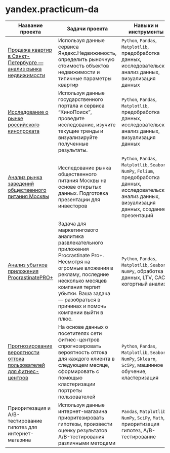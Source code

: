# yandex.practicum-da

Название проекта  | Задачи проекта | Навыки и инструменты
------------- | ------------- | -------------
[Продажа квартир в Санкт-Петербурге — анализ рынка недвижимости](https://github.com/Ekaterina-Smurova/yandex.practicum-da/tree/main/%D0%90%D0%BD%D0%B0%D0%BB%D0%B8%D0%B7%20%D1%80%D1%8B%D0%BD%D0%BA%D0%B0%20%D0%BD%D0%B5%D0%B4%D0%B2%D0%B8%D0%B6%D0%B8%D0%BC%D0%BE%D1%81%D1%82%D0%B8) | Используя данные сервиса Яндекс.Недвижимость, определить рыночную стоимость объектов недвижимости и типичные параметры квартир | `Python`, `Pandas`, `Matplotlib`, предобработка данных, исследовательский анализ данных, визуализация данных 
[Исследование о рынке российского кинопроката](https://github.com/Ekaterina-Smurova/yandex.practicum-da/tree/main/%D0%98%D1%81%D1%81%D0%BB%D0%B5%D0%B4%D0%BE%D0%B2%D0%B0%D0%BD%D0%B8%D0%B5%20%D0%BE%20%D1%80%D1%8B%D0%BD%D0%BA%D0%B5%20%D1%80%D0%BE%D1%81%D1%81%D0%B8%D0%B9%D1%81%D0%BA%D0%BE%D0%B3%D0%BE%20%D0%BA%D0%B8%D0%BD%D0%BE%D0%BF%D1%80%D0%BE%D0%BA%D0%B0%D1%82%D0%B0)  | Используя данные государственного портала и сервиса “КиноПоиск”, проведите исследование, изучите текущие тренды и визуализируйте полученные результаты. | `Python`, `Pandas`, `Matplotlib`, предобработка данных, исследовательский анализ данных, визуализация данных
[Анализ рынка заведений общественного питания Москвы](https://github.com/Ekaterina-Smurova/yandex.practicum-da/tree/main/%D0%90%D0%BD%D0%B0%D0%BB%D0%B8%D0%B7%20%D1%80%D1%8B%D0%BD%D0%BA%D0%B0%20%D0%B7%D0%B0%D0%B2%D0%B5%D0%B4%D0%B5%D0%BD%D0%B8%D0%B9%20%D0%BE%D0%B1%D1%89%D0%B5%D1%81%D1%82%D0%B2%D0%B5%D0%BD%D0%BD%D0%BE%D0%B3%D0%BE%20%D0%BF%D0%B8%D1%82%D0%B0%D0%BD%D0%B8%D1%8F%20%D0%9C%D0%BE%D1%81%D0%BA%D0%B2%D1%8B) | Исследование рынка общественного питания Москвы на основе открытых данных. Подготовка презентации для инвесторов | `Python`, `Pandas`, `Matplotlib`, `Seaborn`, `NumPy`, `Folium`, предобработка данных, исследовательский анализ данных, визуализация данных, создание презентаций
[Анализ убытков приложения ProcrastinatePRO+](https://github.com/Ekaterina-Smurova/yandex.practicum-da/tree/main/%D0%90%D0%BD%D0%B0%D0%BB%D0%B8%D0%B7%20%D1%83%D0%B1%D1%8B%D1%82%D0%BA%D0%BE%D0%B2%20%D0%BF%D1%80%D0%B8%D0%BB%D0%BE%D0%B6%D0%B5%D0%BD%D0%B8%D1%8F%20ProcrastinatePRO%2B) | Задача для маркетингового аналитика развлекательного приложения Procrastinate Pro+. Несмотря на огромные вложения в рекламу, последние несколько месяцев компания терпит убытки. Ваша задача — разобраться в причинах и помочь компании выйти в плюс. | `Python`, `Pandas`, `Matplotlib`, `Seaborn`, `NumPy`, обработка данных, LTV, CAC, когортный анализ
[Прогнозирование вероятности оттока пользователей для фитнес-центров](https://github.com/Ekaterina-Smurova/yandex.practicum-da/tree/main/%D0%9F%D1%80%D0%BE%D0%B3%D0%BD%D0%BE%D0%B7%D0%B8%D1%80%D0%BE%D0%B2%D0%B0%D0%BD%D0%B8%D0%B5%20%D0%B2%D0%B5%D1%80%D0%BE%D1%8F%D1%82%D0%BD%D0%BE%D1%81%D1%82%D0%B8%20%D0%BE%D1%82%D1%82%D0%BE%D0%BA%D0%B0%20%D0%BF%D0%BE%D0%BB%D1%8C%D0%B7%D0%BE%D0%B2%D0%B0%D1%82%D0%B5%D0%BB%D0%B5%D0%B9%20%D0%B4%D0%BB%D1%8F%20%D1%84%D0%B8%D1%82%D0%BD%D0%B5%D1%81-%D1%86%D0%B5%D0%BD%D1%82%D1%80%D0%BE%D0%B2) | На основе данных о посетителях сети фитнес-центров спрогнозировать вероятность оттока для каждого клиента в следующем месяце, сформировать с помощью кластеризации портреты пользователей | `Python`, `Pandas`, `Matplotlib`, `Seaborn`, `NumPy`, `Sklearn`, `SciPy`, машинное обучение, кластеризация
Приоритезация и A/B-тестирование гипотез для интернет-магазина | Используя данные интернет-магазина приоритезировать гипотезы, произвести оценку результатов A/B-тестирования различными методами | `Pandas`, `Matplotlib`, `NumPy`, `SciPy`, `Math`, приоритизация гипотез, A/B-тестирование
